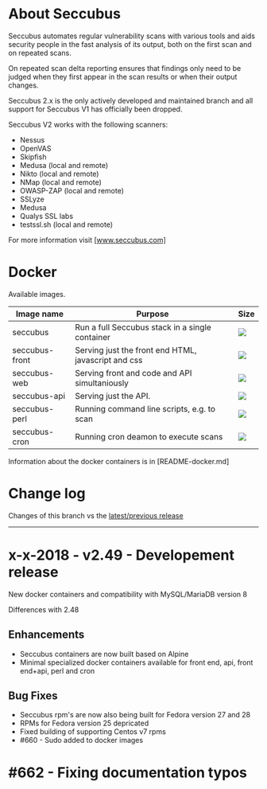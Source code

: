 About Seccubus
==============
Seccubus automates regular vulnerability scans with various tools and aids
security people in the fast analysis of its output, both on the first scan and
on repeated scans.

On repeated scan delta reporting ensures that findings only need to be judged
when they first appear in the scan results or when their output changes.

Seccubus 2.x is the only actively developed and maintained branch and all support
for Seccubus V1 has officially been dropped.

Seccubus V2 works with the following scanners:
* Nessus
* OpenVAS
* Skipfish
* Medusa (local and remote)
* Nikto (local and remote)
* NMap (local and remote)
* OWASP-ZAP (local and remote)
* SSLyze
* Medusa
* Qualys SSL labs
* testssl.sh (local and remote)

For more information visit [www.seccubus.com]

Docker
======

Available images.

| Image name     | Purpose                                             | Size |
| -------------- | --------------------------------------------------- | ---- |
| seccubus       | Run a full Seccubus stack in a single container     | [![](https://images.microbadger.com/badges/image/seccubus/seccubus.svg)](https://microbadger.com/images/seccubus/seccubus "Get your own image badge on microbadger.com") |
| seccubus-front | Serving just the front end HTML, javascript and css | [![](https://images.microbadger.com/badges/image/seccubus/seccubus-front.svg)](https://microbadger.com/images/seccubus/seccubus-front "Get your own image badge on microbadger.com") |
| seccubus-web   | Serving front and code and API simultaniously       |[![](https://images.microbadger.com/badges/image/seccubus/seccubus-web.svg)](https://microbadger.com/images/seccubus/seccubus-web "Get your own image badge on microbadger.com") |
| seccubus-api   | Serving just the API.                               |[![](https://images.microbadger.com/badges/image/seccubus/seccubus-api.svg)](https://microbadger.com/images/seccubus/seccubus-api "Get your own image badge on microbadger.com") |
| seccubus-perl  | Running command line scripts, e.g. to scan          |[![](https://images.microbadger.com/badges/image/seccubus/seccubus-perl.svg)](https://microbadger.com/images/seccubus/seccubus-perl "Get your own image badge on microbadger.com") |
| seccubus-cron  | Running cron deamon to execute scans                |[![](https://images.microbadger.com/badges/image/seccubus/seccubus-cron.svg)](https://microbadger.com/images/seccubus/seccubus-cron "Get your own image badge on microbadger.com") |



Information about the docker containers is in [README-docker.md]

Change log
==========
Changes of this branch vs the [latest/previous release](https://github.com/schubergphilis/Seccubus/releases/latest)

---

x-x-2018 - v2.49 - Developement release
====================================================
New docker containers and compatibility with MySQL/MariaDB version 8

Differences with 2.48

Enhancements
------------
* Seccubus containers are now built based on Alpine
* Minimal specialized docker containers available for front end, api, front end+api, perl and cron

Bug Fixes
---------
* Seccubus rpm's are now also being built for Fedora version 27 and 28
* RPMs for Fedora version 25 depricated
* Fixed building of supporting Centos v7 rpms
* #660 - Sudo added to docker images
# #662 - Fixing documentation typos
